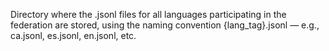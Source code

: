Directory where the .jsonl files for all languages participating in the federation are stored, using the naming convention {lang_tag}.jsonl — e.g., ca.jsonl, es.jsonl, en.jsonl, etc.